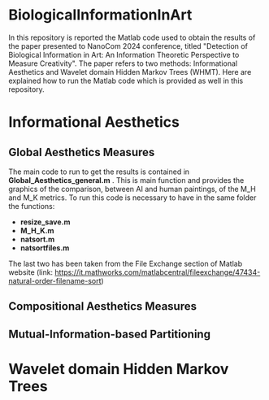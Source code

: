 # BiologicalInformationInArt
In this repository is reported the Matlab code used to obtain the results of the paper 
presented to NanoCom 2024 conference, titled "Detection of Biological Information in Art: An Information Theoretic Perspective to Measure Creativity". The paper refers to two methods: Informational Aesthetics and Wavelet domain Hidden Markov Trees (WHMT). Here are explained how to run the Matlab code which is provided as well in this repository. 


# Informational Aesthetics
## Global Aesthetics Measures
The main code to run to get the results is contained in **Global_Aesthetics_general.m** . This is main function and provides the graphics of the comparison, between AI and human paintings, of the M_H and M_K metrics. To run this code is necessary to have in the same folder the functions:
* **resize_save.m**
* **M_H_K.m**
* **natsort.m**
* **natsortfiles.m**

The last two has been taken from the File Exchange section of Matlab website (link: https://it.mathworks.com/matlabcentral/fileexchange/47434-natural-order-filename-sort)

## Compositional Aesthetics Measures

## Mutual-Information-based Partitioning


# Wavelet domain Hidden Markov Trees


